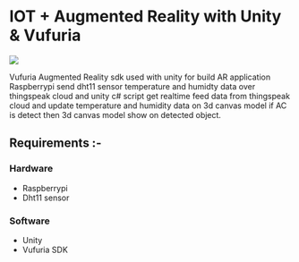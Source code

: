 # IOT + Augmented Reality with Unity & Vufuria 

![](demo.gif)

Vufuria Augmented Reality sdk used with unity for build AR application Raspberrypi send dht11 sensor temperature and humidty data over thingspeak cloud and unity c# script get realtime feed data from thingspeak cloud and update temperature and humidity data on 3d canvas model if AC is detect then 3d canvas model show on detected object.

## Requirements :- 

### Hardware 

* Raspberrypi 
* Dht11 sensor

### Software

* Unity 
* Vufuria SDK

